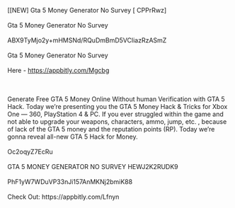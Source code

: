 [[NEW] Gta 5 Money Generator No Survey [ CPPrRwz]
<br>
<br>Gta 5 Money Generator No Survey
<br>
<br>ABX9TyMjo2y+mHMSNd/RQuDmBmD5VCliazRzASmZ
<br>
<br>Gta 5 Money Generator No Survey
<br>
<br>Here - https://appbitly.com/Mgcbg

<br>
<br>Generate Free GTA 5 Money Online Without human Verification with GTA 5 Hack. Today we’re presenting you the GTA 5 Money Hack & Tricks for Xbox One — 360, PlayStation 4 & PC. If you ever struggled within the game and not able to upgrade your weapons, characters, ammo, jump, etc. , because of lack of the GTA 5 money and the reputation points (RP). Today we’re gonna reveal all-new GTA 5 Hack for Money. 
<br>
<br>Oc2oqyZ7EcRu
<br>
<br>GTA 5 MONEY GENERATOR NO SURVEY HEWJ2K2RUDK9
<br>
<br>PhF1yW7WDuVP33nJi157AnMKNj2bmiK88
<br>
<br>Check Out: https://appbitly.com/Lfnyn
<br>
